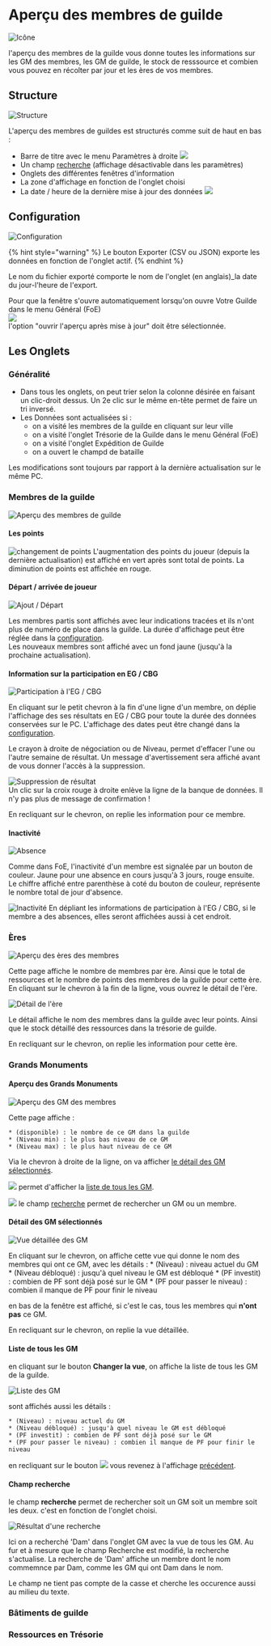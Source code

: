 # Aperçu des membres de guilde

![Icône](./.images/icon001.png)

l'aperçu des membres de la guilde vous donne toutes les informations sur les GM des membres, les GM de guilde, le stock de resssource et combien vous pouvez en récolter par jour et les ères de vos membres.

## Structure

![Structure](./.images/screenshot001.png)

L'aperçu des membres de guildes est structurés comme suit de haut en bas :

* Barre de titre avec le menu Paramètres à droite ![](./.images/Icon_param.png)
* Un champ [recherche](#rechercher_gm) (affichage désactivable dans les paramètres) 
* Onglets des différentes fenêtres d'information
* La zone d'affichage en fonction de l'onglet choisi
* La date / heure de la dernière mise à jour des données ![](./.images/affichage_heure.png)

## <a name="Configuration"></a>Configuration

![Configuration](./.images/parametre.png)

{% hint style="warning" %}
Le bouton Exporter (CSV ou JSON) exporte les données en fonction de l'onglet actif.
{% endhint %}

Le nom du fichier exporté comporte le nom de l'onglet (en anglais)_la date du jour-l'heure de l'export.

Pour que la fenêtre s'ouvre automatiquement lorsqu'on ouvre Votre Guilde dans le menu Général (FoE)<br>
![](./.images/screenshot002.png)<br>l'option "ouvrir l'aperçu après mise à jour" doit être sélectionnée.



## Les Onglets

### <a name="generalite"></a>Généralité

* Dans tous les onglets, on peut trier selon la colonne désirée en faisant un clic-droit dessus. Un 2e clic sur le même en-tête permet de faire un tri inversé.
* Les Données sont actualisées si :
	* on a visité les membres de la guilde en cliquant sur leur ville
	* on a visité l'onglet Trésorie de la Guilde dans le menu Général (FoE)
	* on a visité l'onglet Expédition de Guilde 
	* on a ouvert le champd de bataille

Les modifications sont toujours par rapport à la dernière actualisation sur le même PC.

### Membres de la guilde

![Aperçu des membres de guilde](./.images/screenshot001.png)

#### Les points

![changement de points](./.images/point.png) 
L'augmentation des points du joueur (depuis la dernière actualisation) est affiché en vert après sont total de points. La diminution de points est affichée en rouge.

#### Départ / arrivée de joueur

![Ajout / Départ](./.images/ajout_suppression_membre.png)

Les membres partis sont affichés avec leur indications tracées et ils n'ont plus de numéro de place dans la guilde. La durée d'affichage peut être réglée dans la [configuration](#Configuration).
<br>Les nouveaux membres sont affiché avec un fond jaune (jusqu'à la prochaine actualisation).

#### Information sur la participation en EG / CBG

![Participation à l'EG / CBG](./.images/participationEG_CBG.png)

En cliquant sur le petit chevron à la fin d'une ligne d'un membre, on déplie l'affichage des ses résultats en EG / CBG pour toute la durée des données conservées sur le PC.
L'affichage des dates peut être changé dans la [configuration](#Configuration).

Le crayon à droite de négociation ou de Niveau, permet d'effacer l'une ou l'autre semaine de résultat. Un message d'avertissement sera affiché avant de vous donner l'accès à la suppression.

![Suppression de résultat](./.images/supression_resultat.png)<br>
Un clic sur la croix rouge à droite enlève la ligne de la banque de données. Il n'y pas plus de message de confirmation !

En recliquant sur le chevron, on replie les information pour ce membre.

#### Inactivité

![Absence](./.images/absence.png)

Comme dans FoE, l'inactivité d'un membre est signalée par un bouton de couleur. Jaune pour une absence en cours jusqu'à 3 jours, rouge ensuite. Le chiffre affiché entre parenthèse à coté du bouton de couleur, représente le nombre total de jour d'absence.


![Inactivité](./.images/inactivite.png)
En dépliant les informations de participation à l'EG / CBG, si le membre a des absences, elles seront affichées aussi à cet endroit.

### Ères

![Aperçu des ères des membres](./.images/ere_001.png)

Cette page affiche le nombre de membres par ère. Ainsi que le total de ressources et le nombre de points des membres de la guilde pour cette ère. En cliquant sur le chevron à la fin de la ligne, vous  ouvrez le détail de l'ère.

![Détail de l'ère](./.images/ere_002.png)

Le détail affiche le nom des membres dans la guilde avec leur points. Ainsi que le stock détaillé des ressources dans la trésorie de guilde.

En recliquant sur le chevron, on replie les information pour cette ère.

### Grands Monuments

#### <a name="apercu_GM_ere"></a>Aperçu des Grands Monuments

![Aperçu des GM des membres](./.images/GM_001.png)

Cette page affiche :

	* (disponible) : le nombre de ce GM dans la guilde
	* (Niveau min) : le plus bas niveau de ce GM
	* (Niveau max) : le plus haut niveau de ce GM

Via le chevron à droite de la ligne, on va afficher [le détail des GM sélectionnés](#detail_GM_ere).

![](./.images/bouton_changer_vue.png) permet d'afficher la [liste de tous les GM](#liste_GM_ere).

![](./.images/champ_recherche) le champ [recherche](#rechercher_gm) permet de rechercher un GM ou un membre.

#### <a name="detail_GM_ere"></a>Détail des GM sélectionnés

![Vue détaillée des GM](./.images/GM_004.png)

En cliquant sur le chevron, on affiche cette vue qui donne le nom des membres qui ont ce GM, avec les détails :
	* (Niveau) : niveau actuel du GM
	* (Niveau débloqué) : jusqu'à quel niveau le GM est débloqué
	* (PF investit) : combien de PF sont déjà posé sur le GM
	* (PF pour passer le niveau) : combien il manque de PF pour finir le niveau

en bas de la fenêtre est affiché, si c'est le cas, tous les membres qui **n'ont pas** ce GM.

En recliquant sur le chevron, on replie la vue détaillée.

#### <a name="liste_GM_ere"></a>Liste de tous les GM

en cliquant sur le bouton **Changer la vue**, on affiche la liste de tous les GM de la guilde.

![Liste des GM](./.images/GM_002.png)

sont affichés aussi les détails :

	* (Niveau) : niveau actuel du GM
	* (Niveau débloqué) : jusqu'à quel niveau le GM est débloqué
	* (PF investit) : combien de PF sont déjà posé sur le GM
	* (PF pour passer le niveau) : combien il manque de PF pour finir le niveau

en recliquant sur le bouton ![](./.images/bouton_changer_vue.png) vous revenez à l'affichage [précédent](#apercu_GM_ere).

#### <a name="rechercher_gm"></a>Champ recherche

le champ **recherche** permet de rechercher soit un GM soit un membre soit les deux. c'est en fonction de l'onglet choisi.

![Résultat d'une recherche](./.images/GM_003.png)

Ici on a recherché 'Dam' dans l'onglet GM avec la vue de tous les GM. Au fur et à mesure que le champ Recherche est modifié, la recherche s'actualise.
La recherche de 'Dam' affiche un membre dont le nom commemnce par Dam, comme les GM qui ont Dam dans le nom.

Le champ ne tient pas compte de la casse et cherche les occurence aussi au milieu du texte.

### Bâtiments de guilde
### Ressources en Trésorie